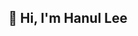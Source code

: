 ## 👋 Hi, I'm Hanul Lee

<!-- 
My notion resume is [here](https://lnuvyresume.super.site/).
<!-- 

![header](https://capsule-render.vercel.app/api?type=waving&color=gradient&height=160&section=header&text=ssinking91&fontSize=70)
 
<!-- [![Hits](https://hits.seeyoufarm.com/api/count/incr/badge.svg?url=https%3A%2F%2Fgithub.com%2Fssinking91&count_bg=%2310C7B3&title_bg=%23555555&icon=&icon_color=%23CD9696&title=hits&edge_flat=false)](https://github.com/ssinking91)   -->

<!-- 
<img src="https://komarev.com/ghpvc/?username=ssinking91&&style=flat-square" align="right" />
<br>
<h1 align="center">Hi 👋, I'm Hang Min Shin</h1>
<h3 align="center">A passionate frontend developer from Korea</h3>
<br>

- 🌱 I’m currently learning **WebSocket, Socket.IO**

- 📝 I regularly write articles on [https://blog.naver.com/tlsgkdals71](https://blog.naver.com/tlsgkdals71)

- 📫 How to reach me **tlsgkdals71@naver.com**

- ⚡ Fun fact **I think I am little funny**

<h3 align="left">Languages and Tools:</h3>
<p align="left">
  <a href="https://reactjs.org/" target="_blank" rel="noreferrer"> <img src="https://raw.githubusercontent.com/devicons/devicon/master/icons/react/react-original-wordmark.svg" alt="react" width="40" height="40"/> </a>
  <a href="https://redux.js.org" target="_blank" rel="noreferrer"> <img src="https://raw.githubusercontent.com/devicons/devicon/master/icons/redux/redux-original.svg" alt="redux" width="40" height="40"/> </a> 
  <a href="https://developer.mozilla.org/en-US/docs/Web/JavaScript" target="_blank" rel="noreferrer"> <img src="https://raw.githubusercontent.com/devicons/devicon/master/icons/javascript/javascript-original.svg" alt="javascript" width="40" height="40"/> </a>
 <a href="https://developer.mozilla.org/en-US/docs/Web/JavaScript" target="_blank" rel="noreferrer"> <img src="https://raw.githubusercontent.com/devicons/devicon/master/icons/typescript/typescript-original.svg" alt="javascript" width="40" height="40"/> </a>
  <a href="https://www.w3.org/html/" target="_blank" rel="noreferrer"> <img src="https://raw.githubusercontent.com/devicons/devicon/master/icons/html5/html5-original-wordmark.svg" alt="html5" width="40" height="40"/> </a> 
  <a href="https://www.w3schools.com/css/" target="_blank" rel="noreferrer"> <img src="https://raw.githubusercontent.com/devicons/devicon/master/icons/css3/css3-original-wordmark.svg" alt="css3" width="40" height="40"/> </a> 
  <a href="https://firebase.google.com/" target="_blank" rel="noreferrer"> <img src="https://www.vectorlogo.zone/logos/firebase/firebase-icon.svg" alt="firebase" width="40" height="40"/> </a>
  <a href="https://git-scm.com/" target="_blank" rel="noreferrer"> <img src="https://www.vectorlogo.zone/logos/git-scm/git-scm-icon.svg" alt="git" width="40" height="40"/> </a> 
  <a href="https://www.figma.com/" target="_blank" rel="noreferrer"> <img src="https://www.vectorlogo.zone/logos/figma/figma-icon.svg" alt="figma" width="40" height="40"/> </a>
</p>

## Github Stats  
<table><tr><td valign="top" width="50%">

<img src="https://github-readme-stats.vercel.app/api?username=ssinking91&show_icons=true&count_private=true&hide_border=true" align="left" style="width: 100%" />

</td><td valign="top" width="50%">

<img src="https://github-readme-stats.vercel.app/api/top-langs/?username=ssinking91&hide_border=true&layout=compact" align="left" style="width: 100%" />

</td></tr></table>  

<br/>


  ![footer](https://capsule-render.vercel.app/api?type=waving&color=gradient&height=160&section=footer)

-->
